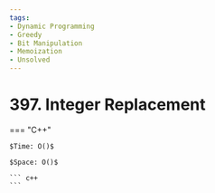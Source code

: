 ```yaml
---
tags:
- Dynamic Programming
- Greedy
- Bit Manipulation
- Memoization
- Unsolved
---
```



# 397. Integer Replacement

=== "C++"

    $Time: O()$

    $Space: O()$

    ``` c++
    ```